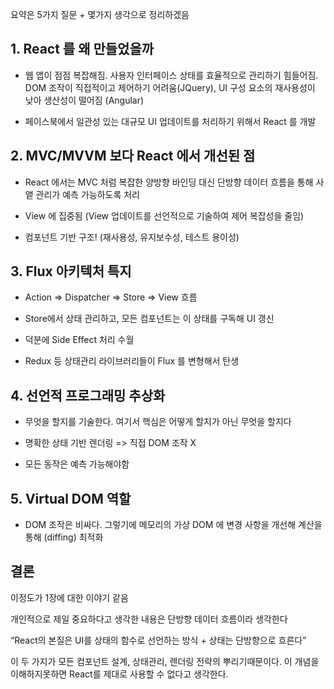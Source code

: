 요약은 5가지 질문 + 몇가지 생각으로 정리하겠음

## 1. React 를 왜 만들었을까

- 웹 앱이 점점 복잡해짐. 사용자 인터페이스 상태를 효율적으로 관리하기 힘들어짐. DOM 조작이 직접적이고 제어하기 어려움(JQuery), UI 구성 요소의 재사용성이 낮아 생산성이 떨어짐 (Angular)

- 페이스북에서 일관성 있는 대규모 UI 업데이트를 처리하기 위해서 React 를 개발

## 2. MVC/MVVM 보다 React 에서 개선된 점

- React 에서는 MVC 처럼 복잡한 양방향 바인딩 대신 단방향 데이터 흐름을 통해 사앹 관리가 예측 가능하도록 처리

- View 에 집중됨 (View 업데이트를 선언적으로 기술하여 제어 복잡성을 줄임)

- 컴포넌트 기반 구조! (재사용성, 유지보수성, 테스트 용이성)

## 3. Flux 아키텍처 특지

- Action => Dispatcher => Store => View 흐름

- Store에서 상태 관리하고, 모든 컴포넌트는 이 상태를 구독해 UI 갱신

- 덕분에 Side Effect 처리 수월

- Redux 등 상태관리 라이브러리들이 Flux 를 변형해서 탄생

## 4. 선언적 프로그래밍 추상화

- 무엇을 할지를 기술한다. 여기서 핵심은 어떻게 할지가 아닌 무엇을 할지다

- 명확한 상태 기반 렌더링 => 직접 DOM 조작 X

- 모든 동작은 예측 가능해야함

## 5. Virtual DOM 역할

- DOM 조작은 비싸다. 그렇기에 메모리의 가상 DOM 에 변경 사항을 개선해 계산을 통해 (diffing) 최적화


## 결론


이정도가 1장에 대한 이야기 같음

개인적으로 제일 중요하다고 생각한 내용은 단방향 데이터 흐름이라 생각한다

“React의 본질은 UI를 상태의 함수로 선언하는 방식 + 상태는 단방향으로 흐른다”

이 두 가지가 모든 컴포넌트 설계, 상태관리, 렌더링 전략의 뿌리기때문이다. 이 개념을 이해하지못하면 React를 제대로 사용할 수 없다고 생각한다.